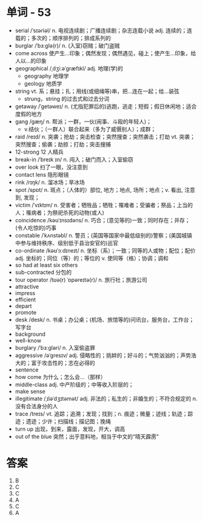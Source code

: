 # 单词 - 53
- serial /ˈsɪəriəl/ n. 电视连续剧；广播连续剧；杂志连载小说 adj. 连续的；连载的；多次的；顺序排列的；排成系列的
- burglar /ˈbɜːɡlə(r)/ n. (入室)窃贼；破门盗贼
- come across 使产生...印象；偶然发现；偶然遇见，碰上；使产生…印象，给人以…的印象
- geographical /ˌdʒiːəˈɡræfɪkl/ adj. 地理(学)的
  - geography 地理学
  - geology 地质学
- string vt. 系；悬挂；扎；用线(或细绳等)串，把…连在一起；给…装弦
  - strung，string 的过去式和过去分词
- getaway /ˈɡetəweɪ/ n. (尤指犯罪后的)逃跑，逃走；短假；假日休闲地；适合度假的地方
- gang /ɡæŋ/ n. 帮派；一群，一伙(闹事、斗殴的年轻人)；
  - v.结伙；（一群人）联合起来（多为了威慑别人）；成群；
- raid /reɪd/ n. 突袭；抢劫；突击检查；突然搜查；突然袭击；打劫 vt. 突袭；突然搜查；偷袭；劫掠；打劫；突击搜捕
- 12-strong 12 人精兵
- break-in /ˈbreɪk ɪn/ n. 闯入；破门而入；入室偷窃
- over look 扫了一眼，没注意到
- contact lens 隐形眼镜
- rink /rɪŋk/ n. 溜冰场；旱冰场
- spot /spɒt/ n. 斑点；（人体的）部位, 地方；地点, 场所；地点；v. 看出, 注意到, 发现；
- victim /ˈvɪktɪm/ n. 受害者；牺牲品；牺牲；罹难者；受骗者；祭品；上当的人；罹病者；为祭祀杀死的动物(或人)
- coincidence /kəʊˈɪnsɪdəns/ n. 巧合；(意见等的)一致；同时存在；并存；(令人吃惊的)巧事
- constable /ˈkʌnstəbl/ n. 警员；(英国等国家中最低级别的)警察；(美国城镇中参与维持秩序、级别低于县治安官的)巡官
- co-ordinate /kəʊˈɔːdɪneɪt/ n. 坐标（系）；一致；同等的人或物；配位；配价 adj. 坐标的；同位（等）的；等位的 v. 使同等（格）；协调；调和
- so had at least six others
- sub-contracted 分包的
- tour operator /tʊə(r) ˈɒpəreɪtə(r)/ n. 旅行社；旅游公司
- attractive
- impress
- efficient
- depart
- promote
- desk /desk/ n. 书桌；办公桌；(机场、旅馆等的)问讯台，服务台，工作台；写字台
- background
- well-know
- burglary /ˈbɜːɡləri/ n. 入室偷盗罪
- aggressive /əˈɡresɪv/ adj. 侵略性的；挑衅的；好斗的；气势汹汹的；声势浩大的；富于攻击性的；志在必得的
- sentence
- how come 为什么；怎么会…（那样）
- middle-class adj. 中产阶级的；中等收入阶层的；
- make sense
- illegitimate /ˌɪləˈdʒɪtəmət/ adj. 非法的；私生的；非婚生的；不符合规定的 n. 没有合法身分的人
- trace /treɪs/ vt. 追踪；追溯；发现；找到；n. 痕迹；微量；迹线；轨迹；踪迹；遗迹；少许；扫描线；描记图；挽绳
- turn up 出现，到来，露面，发现，开大，调高
- out of the blue 突然；出乎意料地，相当于中文的“晴天霹雳”

# 答案
1. B 
2. C
3. C 
4. A
5. C
6. A 
